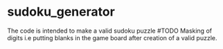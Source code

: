 # sudoku_generator
The code is intended to make a valid sudoku puzzle 
#TODO
Masking of digits i.e putting blanks in the game board after creation of a valid puzzle. 
